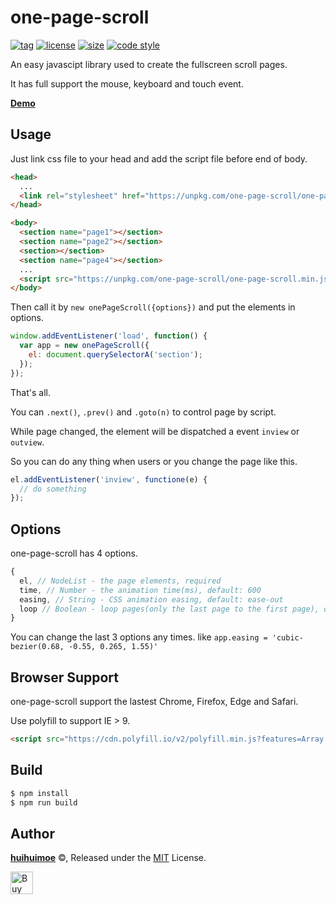 # one-page-scroll
[![tag](https://img.shields.io/github/tag/huihuimoe/one-page-scroll.svg?style=flat-square)](https://github.com/huihuimoe/one-page-scroll/releases)
[![license](https://img.shields.io/github/license/huihuimoe/one-page-scroll.svg?style=flat-square)](https://github.com/huihuimoe/one-page-scroll/blob/master/LICENSE)
[![size](https://img.shields.io/github/size/huihuimoe/one-page-scroll/one-page-scroll.min.js.svg?style=flat-square)](https://unpkg.com/one-page-scroll/one-page-scroll.min.js)
[![code style](https://img.shields.io/badge/code_style-standard-brightgreen.svg?style=flat-square)](http://standardjs.com/)

An easy javascipt library used to create the fullscreen scroll pages.

It has full support the mouse, keyboard and touch event.

[**Demo**](http://huihuimoe.github.io/one-page-scroll/demo/)

## Usage
Just link css file to your head and add the script file before end of body.
```html
<head>
  ...
  <link rel="stylesheet" href="https://unpkg.com/one-page-scroll/one-page-scroll.min.css">
</head>

<body>
  <section name="page1"></section>
  <section name="page2"></section>
  <section></section>
  <section name="page4"></section>
  ...
  <script src="https://unpkg.com/one-page-scroll/one-page-scroll.min.js"></script>
</body>
```
Then call it by `new onePageScroll({options})` and put the elements in options.
```javascript
window.addEventListener('load', function() {
  var app = new onePageScroll({
    el: document.querySelectorA('section');
  });
});
```
That's all.

You can `.next()`, `.prev()` and `.goto(n)` to control page by script.

While page changed, the element will be dispatched a event `inview` or `outview`.

So you can do any thing when users or you change the page like this.
```javascript
el.addEventListener('inview', functione(e) {
  // do something
});
```

## Options
one-page-scroll has 4 options.
```javascript
{
  el, // NodeList - the page elements, required
  time, // Number - the animation time(ms), default: 600
  easing, // String - CSS animation easing, default: ease-out
  loop // Boolean - loop pages(only the last page to the first page), default: false
}
```
You can change the last 3 options any times. like `app.easing = 'cubic-bezier(0.68, -0.55, 0.265, 1.55)'`

## Browser Support
one-page-scroll support the lastest Chrome, Firefox, Edge and Safari.

Use polyfill to support IE > 9.
```html
<script src="https://cdn.polyfill.io/v2/polyfill.min.js?features=Array.from,Array.prototype.findIndex,Array.prototype.includes,Array.prototype.forEach,CustomEvent"></script>
```

## Build
```bash
$ npm install
$ npm run build
```

## Author
**[huihuimoe](https://github.com/huihuimoe)** ©, Released under the [MIT](./LICENSE) License.

<a href='https://ko-fi.com/A22139T1' target='_blank'><img height='36' style='border:0px;height:36px;' src='https://az743702.vo.msecnd.net/cdn/kofi2.png?v=0' border='0' alt='Buy Me a Coffee' /></a>
